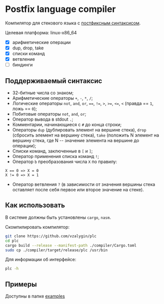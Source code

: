 # Postfix language compiler

Компилятор для стекового языка с [постфиксным синтаксисом](https://ru.wikipedia.org/wiki/%D0%9E%D0%B1%D1%80%D0%B0%D1%82%D0%BD%D0%B0%D1%8F_%D0%BF%D0%BE%D0%BB%D1%8C%D1%81%D0%BA%D0%B0%D1%8F_%D0%B7%D0%B0%D0%BF%D0%B8%D1%81%D1%8C).

Целевая платформа: linux-x86_64

- [X] арифметические операции
- [X] dup, drop, take
- [X] списки команд
- [X] ветвление
- [ ] биндинги

## Поддерживаемый синтаксис

- 32-битные числа со знаком;
- Арифметические операторы `+`, `-`, `*`, `/`;
- Логические операторы `not`, `and`, `or`, `==`, `!=`, `>`, `>=`, `<=`, `<` (правда == `1`, ложь == `0`);
- Побитовые операторы `not`, `and`, `or`;
- Оператор вывода в stdout `.`;
- Комментарии, начинающиеся с `#` до конца строки;
- Операторы `dup` (дублировать элемент на вершине стека), `drop` (сбросить элемент на вершину стека), `take` (положить N элемент на вершину стека, где N -- значение элемента на вершине до операции);
- Списки команд, заключенные в `[` и `]`;
- Оператор применения списка команд `!`;
- Оператор `b` преобразования числа `X` по правилу:

```
X == 0 => X = 0 
X != 0 => X = 1
```

- Оператор ветвления `?` (в зависимости от значения вершины стека оставляет после себя первое или второе значение на стеке).

## Как использовать

В системе должны быть установлены `cargo`, `nasm`.

Скомпилировать компилятор:

```bash
git clone https://github.com/vzalygin/plc
cd plc
cargo build --release --manifest-path ./compiler/Cargo.toml
sudo cp ./compiler/target/release/plc /usr/bin
```

Для информации об интерфейсе:

```bash
plc -h
```

## Примеры

Доступны в папке [examples](./examples)
